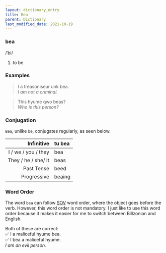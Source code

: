 ```yaml
---
layout: dictionary_entry
title: Bea
parent: Dictionary
last_modified_date: 2021-10-19
---
```


### bea
/ˈbi/
1. to be

### Examples
> I a treasoniseur unk bea.  
*I am not a criminal.*

> This hyume qwo beas?  
*Who is this person?*

### Conjugation
`Bea`, unlike `be`, conjugates regularly, as seen below.

| Infinitive           | tu bea    |
|---------------------:|:----------|
| I / we / you / they  | bea       |
| They / he / she/ it  | beas      |
| Past Tense           | beed      |
| Progressive          | beaing    |

### Word Order
The word `bea` can follow [SOV](https://en.wikipedia.org/wiki/Subject–object–verb) word order, where the object goes before the verb. However, this word order is not mandatory. I just like to use this word order because it makes it easier for me to switch between Billzonian and English.

Both of these are correct:  
✅ I a maliceful hyume bea.  
✅ I bea a maliceful hyume.  
*I am an evil person.*
